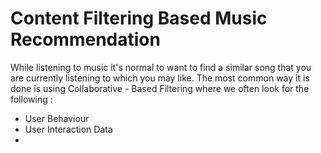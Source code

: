 # Content Filtering Based Music Recommendation 
While listening to music it's normal to want to find a similar song that you are currently listening to which you may like. The most common way it is done is using Collaborative - Based Filtering where we often look for the following :
* User Behaviour
* User Interaction Data
* 
